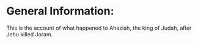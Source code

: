 # General Information:

This is the account of what happened to Ahaziah, the king of Judah, after Jehu killed Joram.